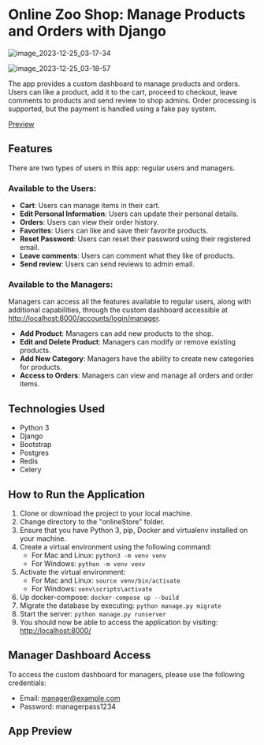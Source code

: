 # Online Zoo Shop: Manage Products and Orders with Django
![image_2023-12-25_03-17-34](https://github.com/matveykaa/OnlineStore/assets/101522923/07b24f0c-a69b-49da-b368-f0e3f90141e5)

![image_2023-12-25_03-18-57](https://github.com/matveykaa/OnlineStore/assets/101522923/899c7789-622e-4d2b-9117-0a44dacb1751)

The app provides a custom dashboard to manage products and orders. Users can like a product, add it to the cart, proceed to checkout, leave comments to products and send review to shop admins. Order processing is supported, but the payment is handled using a fake pay system.

[Preview](#app-preview)

## Features

There are two types of users in this app: regular users and managers.

### Available to the Users:

- **Cart**: Users can manage items in their cart.
- **Edit Personal Information**: Users can update their personal details.
- **Orders**: Users can view their order history.
- **Favorites**: Users can like and save their favorite products.
- **Reset Password**: Users can reset their password using their registered email.
- **Leave comments**: Users can comment what they like of products.
- **Send review**: Users can send reviews to admin email.

### Available to the Managers:

Managers can access all the features available to regular users, along with additional capabilities, through the custom dashboard accessible at [http://localhost:8000/accounts/login/manager](http://localhost:8000/accounts/login/manager).

- **Add Product**: Managers can add new products to the shop.
- **Edit and Delete Product**: Managers can modify or remove existing products.
- **Add New Category**: Managers have the ability to create new categories for products.
- **Access to Orders**: Managers can view and manage all orders and order items.

## Technologies Used

- Python 3
- Django
- Bootstrap
- Postgres
- Redis
- Celery

## How to Run the Application

1. Clone or download the project to your local machine.
2. Change directory to the "onlineStore" folder.
3. Ensure that you have Python 3, pip, Docker and virtualenv installed on your machine.
4. Create a virtual environment using the following command:
   - For Mac and Linux: `python3 -m venv venv`
   - For Windows: `python -m venv venv`
5. Activate the virtual environment:
   - For Mac and Linux: `source venv/bin/activate`
   - For Windows: `venv\scripts\activate`
6. Up docker-compose: `docker-compose up --build`
7. Migrate the database by executing: `python manage.py migrate`
8. Start the server: `python manage.py runserver`
9. You should now be able to access the application by visiting: [http://localhost:8000/](http://localhost:8000/)

## Manager Dashboard Access

To access the custom dashboard for managers, please use the following credentials:

- Email: manager@example.com
- Password: managerpass1234

## App Preview
